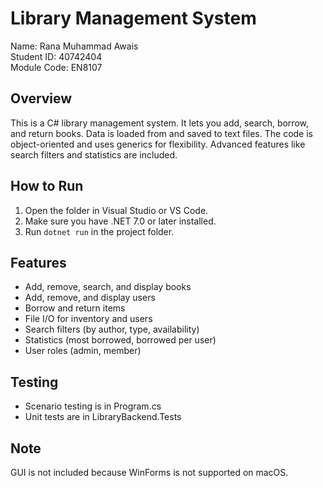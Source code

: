 # Library Management System

Name: Rana Muhammad Awais  
Student ID: 40742404  
Module Code: EN8107

## Overview

This is a C# library management system. It lets you add, search, borrow, and return books. Data is loaded from and saved to text files. The code is object-oriented and uses generics for flexibility. Advanced features like search filters and statistics are included.

## How to Run

1. Open the folder in Visual Studio or VS Code.
2. Make sure you have .NET 7.0 or later installed.
3. Run `dotnet run` in the project folder.

## Features
- Add, remove, search, and display books
- Add, remove, and display users
- Borrow and return items
- File I/O for inventory and users
- Search filters (by author, type, availability)
- Statistics (most borrowed, borrowed per user)
- User roles (admin, member)

## Testing
- Scenario testing is in Program.cs
- Unit tests are in LibraryBackend.Tests

## Note
GUI is not included because WinForms is not supported on macOS.
